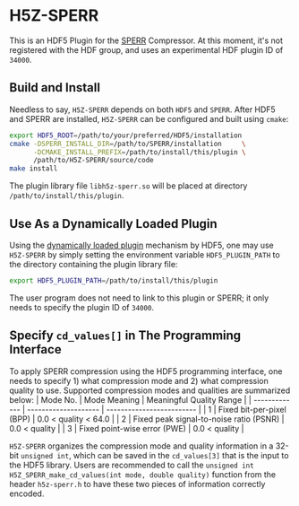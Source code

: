 # H5Z-SPERR
This is an HDF5 Plugin for the [SPERR](https://github.com/ncar/sperr) Compressor.
At this moment, it's not registered with the HDF group, and uses an experimental
HDF plugin ID of `34000`.

## Build and Install
Needless to say, `H5Z-SPERR` depends on both `HDF5` and `SPERR`. 
After HDF5 and SPERR are installed, `H5Z-SPERR` can be configured and built using `cmake`:
```bash
export HDF5_ROOT=/path/to/your/preferred/HDF5/installation
cmake -DSPERR_INSTALL_DIR=/path/to/SPERR/installation     \
      -DCMAKE_INSTALL_PREFIX=/path/to/install/this/plugin \
      /path/to/H5Z-SPERR/source/code
make install
```
The plugin library file `libh5z-sperr.so` will be placed at directory `/path/to/install/this/plugin`.

## Use As a Dynamically Loaded Plugin
Using the [dynamically loaded plugin](https://docs.hdfgroup.org/hdf5/rfc/HDF5DynamicallyLoadedFilters.pdf) mechanism by HDF5,
one may use `H5Z-SPERR` by simply setting the environment variable `HDF5_PLUGIN_PATH` to the directory containing the plugin
library file:
```bash
export HDF5_PLUGIN_PATH=/path/to/install/this/plugin
```
The user program does not need to link to this plugin or SPERR; it only needs to specify the plugin ID of `34000`.

##  Specify `cd_values[]` in The Programming Interface
To apply SPERR compression using the HDF5 programming interface, one needs to specify 1) what compression mode and 2)
what compression quality to use. Supported compression modes and qualities are summarized below:
| Mode No.      | Mode Meaning         | Meaningful Quality Range  |
| ------------- | -------------------- | ------------------------- |
| 1             | Fixed bit-per-pixel (BPP) | 0.0 < quality < 64.0 |
| 2             | Fixed peak signal-to-noise ratio (PSNR) | 0.0 < quality |
| 3             | Fixed point-wise error (PWE)            | 0.0 < quality |

`H5Z-SPERR` organizes the compression mode and quality information in a 32-bit `unsigned int`,
which can be saved in the `cd_values[3]` that is the input to the HDF5 library.
Users are recommended to call the `unsigned int H5Z_SPERR_make_cd_values(int mode, double quality)`
function from the header `h5z-sperr.h` to have these two pieces of information correctly encoded.
